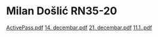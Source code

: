 # Milan Došlić RN35-20


[ActivePass.pdf](https://github.com/RAF-UI-2022/Milan/files/10015712/ActivePass.pdf)
[14. decembar.pdf](https://github.com/RAF-UI-2022/Milan/files/10229572/14.decembar.pdf)
[21. decembar.pdf](https://github.com/RAF-UI-2022/Milan/files/10277708/21.decembar.pdf)
[11.1..pdf](https://github.com/RAF-UI-2022/Milan/files/10393911/11.1.pdf)

